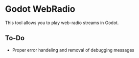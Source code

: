 # Godot WebRadio
This tool allows you to play web-radio streams in Godot.
## To-Do
* Proper error handeling and removal of debugging messages